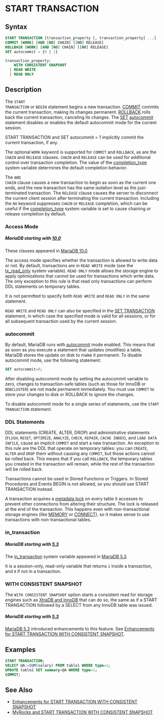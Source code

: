 # START TRANSACTION

## Syntax

```sql
START TRANSACTION [transaction_property [, transaction_property] ...] | BEGIN [WORK]
COMMIT [WORK] [AND [NO] CHAIN] [[NO] RELEASE]
ROLLBACK [WORK] [AND [NO] CHAIN] [[NO] RELEASE]
SET autocommit = {0 | 1}

transaction_property:
    WITH CONSISTENT SNAPSHOT
  | READ WRITE
  | READ ONLY
```

## Description

The <code class="highlight fixed" style="white-space:pre-wrap">START TRANSACTION</code> or <code class="highlight fixed" style="white-space:pre-wrap">BEGIN</code> statement
begins a new transaction. [COMMIT](/kb/en/transactions-commit-statement/) commits the current
transaction, making its changes permanent. [ROLLBACK](/kb/en/rollback-statement/) rolls
back the current transaction, canceling its changes. The [SET](/programming-customizing-mariadb/programmatic-compound-statements/set-variable/)
[autocommit](/kb/en/server-system-variables/#autocommit) statement disables or enables the default autocommit mode for the current session.

START TRANSACTION and SET autocommit = 1 implicitly commit the current transaction, if any.

The optional <code class="highlight fixed" style="white-space:pre-wrap">WORK</code> keyword is supported for
<code class="highlight fixed" style="white-space:pre-wrap">COMMIT</code> and <code class="highlight fixed" style="white-space:pre-wrap">ROLLBACK</code>, as are the
<code class="highlight fixed" style="white-space:pre-wrap">CHAIN</code> and <code class="highlight fixed" style="white-space:pre-wrap">RELEASE</code> clauses.
<code class="highlight fixed" style="white-space:pre-wrap">CHAIN</code> and <code class="highlight fixed" style="white-space:pre-wrap">RELEASE</code> can be used for
additional control over transaction completion. The value of the
[completion_type](/kb/en/server-system-variables/#completion_type) system variable determines the default completion behavior.

The <code class="highlight fixed" style="white-space:pre-wrap">AND CHAIN</code> clause causes a new transaction to begin as
soon as the current one ends, and the new transaction has the same isolation
level as the just-terminated transaction. The <code class="highlight fixed" style="white-space:pre-wrap">RELEASE</code> clause
causes the server to disconnect the current client session after terminating
the current transaction. Including the <code class="highlight fixed" style="white-space:pre-wrap">NO</code> keyword suppresses
<code class="highlight fixed" style="white-space:pre-wrap">CHAIN</code> or <code class="highlight fixed" style="white-space:pre-wrap">RELEASE</code> completion, which can be
useful if the [completion_type](/kb/en/server-system-variables/#completion_type) system variable is set to cause chaining or release completion by default.

### Access Mode

##### MariaDB starting with [10.0](/kb/en/what-is-mariadb-100/)

These clauses appeared in [MariaDB 10.0](/kb/en/what-is-mariadb-100/).

The access mode specifies whether the transaction is allowed to write data or not. By default, transactions are in `READ WRITE` mode (see the [tx_read_only](/kb/en/server-system-variables/#tx_read_only) system variable). `READ ONLY` mode allows the storage engine to apply optimizations that cannot be used for transactions which write data. The only exception to this rule is that read only transactions can perform DDL statements on temporary tables.

It is not permitted to specify both `READ WRITE` and `READ ONLY` in the same statement.

`READ WRITE` and `READ ONLY` can also be specified in the [SET TRANSACTION](/sql-statements-structure/sql-statements/transactions/set-transaction/) statement, in which case the specified mode is valid for all sessions, or for all subsequent transaction used by the current session.

### autocommit

By default, MariaDB runs with [autocommit](/kb/en/server-system-variables/#autocommit) mode enabled. This means that as soon as you execute a statement that updates (modifies) a table, MariaDB stores the update on disk to make it permanent. To disable autocommit mode, use the following statement:

```sql
SET autocommit=0;
```

After disabling autocommit mode by setting the autocommit variable to zero, changes to transaction-safe tables (such as those for InnoDB or
<code class="highlight fixed" style="white-space:pre-wrap">NDBCLUSTER</code>) are not made permanent immediately. You must use <code class="highlight fixed" style="white-space:pre-wrap">COMMIT</code> to store your changes to disk or ROLLBACK to ignore the changes.

To disable autocommit mode for a single series of statements, use the <code class="highlight fixed" style="white-space:pre-wrap">START TRANSACTION</code> statement.

### DDL Statements

DDL statements (CREATE, ALTER, DROP) and administrative statements (`FLUSH`, `RESET`, `OPTIMIZE`, `ANALYZE`, `CHECK`, `REPAIR`, `CACHE INDEX`), and `LOAD DATA INFILE`, cause an implicit `COMMIT` and start a new transaction. An exception to this rule are the DDL that operate on temporary tables: you can `CREATE`, `ALTER` and `DROP` them without causing any `COMMIT`, but those actions cannot be rolled back. This means that if you call `ROLLBACK`, the temporary tables you created in the transaction will remain, while the rest of the transaction will be rolled back.

Transactions cannot be used in Stored Functions or Triggers. In Stored Procedures and Events BEGIN is not allowed, so you should use START TRANSACTION instead.

A transaction acquires a [metadata lock](/sql-statements-structure/sql-statements/transactions/metadata-locking/) on every table it accesses to prevent other connections from altering their structure. The lock is released at the end of the transaction. This happens even with non-transactional storage engines (like [MEMORY](/replication/optimization-and-tuning/query-optimizations/guiduuid-performance/mariadb/memory-storage-engine/) or [CONNECT](/columns-storage-engines-and-plugins/storage-engines/connect/)), so it makes sense to use transactions with non-transactional tables.

### in_transaction

##### MariaDB starting with [5.3](/kb/en/what-is-mariadb-53/)

The [in_transaction](/kb/en/server-system-variables/#in_transaction) system variable appeared in [MariaDB 5.3](/kb/en/what-is-mariadb-53/).

It is a session-only, read-only variable that returns `1` inside a transaction, and `0` if not in a transaction.

### WITH CONSISTENT SNAPSHOT

The `WITH CONSISTENT SNAPSHOT` option starts a consistent read for storage engines such as [XtraDB and InnoDB](/columns-storage-engines-and-plugins/storage-engines/innodb/) that can do so, the same as if a START TRANSACTION followed by a SELECT from any InnoDB table was issued.

##### MariaDB starting with [5.3](/kb/en/what-is-mariadb-53/)

[MariaDB 5.3](/kb/en/what-is-mariadb-53/) introduced enhancements to this feature. See [Enhancements for START TRANSACTION WITH CONSISTENT SNAPSHOT](/replication/standard-replication/enhancements-for-start-transaction-with-consistent-snapshot/).

## Examples

```sql
START TRANSACTION;
SELECT @A:=SUM(salary) FROM table1 WHERE type=1;
UPDATE table2 SET summary=@A WHERE type=1;
COMMIT;
```

## See Also

- [Enhancements for START TRANSACTION WITH CONSISTENT SNAPSHOT](/replication/standard-replication/enhancements-for-start-transaction-with-consistent-snapshot/)
- [MyRocks and START TRANSACTION WITH CONSISTENT SNAPSHOT](/columns-storage-engines-and-plugins/storage-engines/myrocks/myrocks-and-start-transaction-with-consistent-snapshot/)